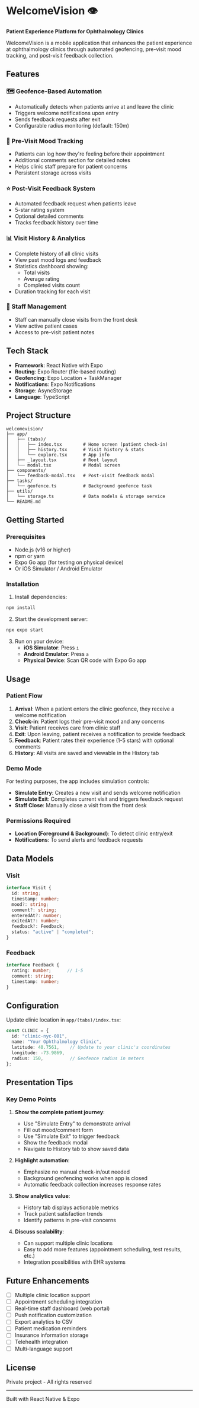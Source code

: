 # WelcomeVision 👁️

**Patient Experience Platform for Ophthalmology Clinics**

WelcomeVision is a mobile application that enhances the patient experience at ophthalmology clinics through automated geofencing, pre-visit mood tracking, and post-visit feedback collection.

## Features

### 🗺️ Geofence-Based Automation
- Automatically detects when patients arrive at and leave the clinic
- Triggers welcome notifications upon entry
- Sends feedback requests after exit
- Configurable radius monitoring (default: 150m)

### 📝 Pre-Visit Mood Tracking
- Patients can log how they're feeling before their appointment
- Additional comments section for detailed notes
- Helps clinic staff prepare for patient concerns
- Persistent storage across visits

### ⭐ Post-Visit Feedback System
- Automated feedback request when patients leave
- 5-star rating system
- Optional detailed comments
- Tracks feedback history over time

### 📊 Visit History & Analytics
- Complete history of all clinic visits
- View past mood logs and feedback
- Statistics dashboard showing:
  - Total visits
  - Average rating
  - Completed visits count
- Duration tracking for each visit

### 🏥 Staff Management
- Staff can manually close visits from the front desk
- View active patient cases
- Access to pre-visit patient notes

## Tech Stack

- **Framework**: React Native with Expo
- **Routing**: Expo Router (file-based routing)
- **Geofencing**: Expo Location + TaskManager
- **Notifications**: Expo Notifications
- **Storage**: AsyncStorage
- **Language**: TypeScript

## Project Structure

```
welcomevision/
├── app/
│   ├── (tabs)/
│   │   ├── index.tsx        # Home screen (patient check-in)
│   │   ├── history.tsx      # Visit history & stats
│   │   └── explore.tsx      # App info
│   ├── _layout.tsx          # Root layout
│   └── modal.tsx            # Modal screen
├── components/
│   └── feedback-modal.tsx   # Post-visit feedback modal
├── tasks/
│   └── geofence.ts          # Background geofence task
├── utils/
│   └── storage.ts           # Data models & storage service
└── README.md
```

## Getting Started

### Prerequisites

- Node.js (v16 or higher)
- npm or yarn
- Expo Go app (for testing on physical device)
- Or iOS Simulator / Android Emulator

### Installation

1. Install dependencies:
```bash
npm install
```

2. Start the development server:
```bash
npx expo start
```

3. Run on your device:
   - **iOS Simulator**: Press `i`
   - **Android Emulator**: Press `a`
   - **Physical Device**: Scan QR code with Expo Go app

## Usage

### Patient Flow

1. **Arrival**: When a patient enters the clinic geofence, they receive a welcome notification
2. **Check-in**: Patient logs their pre-visit mood and any concerns
3. **Visit**: Patient receives care from clinic staff
4. **Exit**: Upon leaving, patient receives a notification to provide feedback
5. **Feedback**: Patient rates their experience (1-5 stars) with optional comments
6. **History**: All visits are saved and viewable in the History tab

### Demo Mode

For testing purposes, the app includes simulation controls:

- **Simulate Entry**: Creates a new visit and sends welcome notification
- **Simulate Exit**: Completes current visit and triggers feedback request
- **Staff Close**: Manually close a visit from the front desk

### Permissions Required

- **Location (Foreground & Background)**: To detect clinic entry/exit
- **Notifications**: To send alerts and feedback requests

## Data Models

### Visit
```typescript
interface Visit {
  id: string;
  timestamp: number;
  mood?: string;
  comment?: string;
  enteredAt?: number;
  exitedAt?: number;
  feedback?: Feedback;
  status: "active" | "completed";
}
```

### Feedback
```typescript
interface Feedback {
  rating: number;      // 1-5
  comment: string;
  timestamp: number;
}
```

## Configuration

Update clinic location in `app/(tabs)/index.tsx`:

```typescript
const CLINIC = {
  id: "clinic-nyc-001",
  name: "Your Ophthalmology Clinic",
  latitude: 40.7561,    // Update to your clinic's coordinates
  longitude: -73.9869,
  radius: 150,          // Geofence radius in meters
};
```

## Presentation Tips

### Key Demo Points

1. **Show the complete patient journey**:
   - Use "Simulate Entry" to demonstrate arrival
   - Fill out mood/comment form
   - Use "Simulate Exit" to trigger feedback
   - Show the feedback modal
   - Navigate to History tab to show saved data

2. **Highlight automation**:
   - Emphasize no manual check-in/out needed
   - Background geofencing works when app is closed
   - Automatic feedback collection increases response rates

3. **Show analytics value**:
   - History tab displays actionable metrics
   - Track patient satisfaction trends
   - Identify patterns in pre-visit concerns

4. **Discuss scalability**:
   - Can support multiple clinic locations
   - Easy to add more features (appointment scheduling, test results, etc.)
   - Integration possibilities with EHR systems

## Future Enhancements

- [ ] Multiple clinic location support
- [ ] Appointment scheduling integration
- [ ] Real-time staff dashboard (web portal)
- [ ] Push notification customization
- [ ] Export analytics to CSV
- [ ] Patient medication reminders
- [ ] Insurance information storage
- [ ] Telehealth integration
- [ ] Multi-language support

## License

Private project - All rights reserved

---

Built with React Native & Expo
